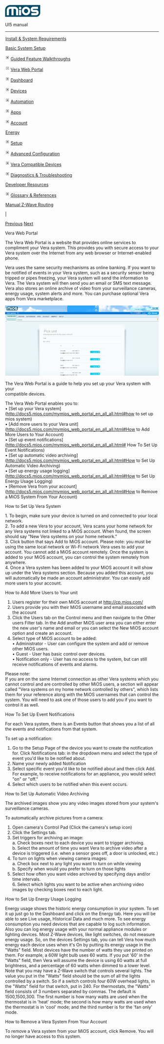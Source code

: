 ![](skins/mios/images/logo.png)

UI5 manual

  
---  
  
![](images/spacer.gif)[Install & System
Requirements](index.html#!docs5/installation_and_system_requirements_en_3lite_all.md)

![](images/spacer.gif)[Basic System Setup ](index.html#!docs5/getting_started_en_3lite_all.md)

![](skins/mios/images/plus.gif)[Guided Feature Walkthroughs
](features_en_3lite_all.html)

![](skins/mios/images/minus.gif)[Vera Web
Portal](index.html#!docs5/web_portal_en_3lite_all.md)

![](skins/mios/images/plus.gif)[Dashboard](index.html#!docs5/dashboard_en_3lite_all.md)

![](skins/mios/images/plus.gif)[Devices](index.html#!docs5/devices_en_3lite_all.md)

![](skins/mios/images/plus.gif)[Automation](index.html#!docs5/automation_en_3lite_all.md)

![](skins/mios/images/plus.gif)[Apps](index.html#!docs5/apps_en_3lite_all.md)

![](skins/mios/images/plus.gif)[Account](index.html#!docs5/account_en_3lite_all.md)

![](images/spacer.gif)[Energy](index.html#!docs5/energy_en_3lite_all.md)

![](skins/mios/images/plus.gif)[Setup](index.html#!docs5/setup_en_3lite_all.md)

![](skins/mios/images/plus.gif)[Advanced
Configuration](index.html#!docs5/advanced_configuration_en_3lite_all.md)

![](skins/mios/images/plus.gif)[Vera Compatible
Devices](index.html#!docs5/supported_hardware_en_3lite_all.md)

![](skins/mios/images/plus.gif)[Diagnostics &
Troubleshooting](index.html#!docs5/troubleshooting_en_3lite_all.md)

![](images/spacer.gif)[Developer Resources](index.html#!docs5/developers_en_3lite_all.md)

![](skins/mios/images/plus.gif)[Glossary &
References](index.html#!docs5/reference_en_3lite_all.md)

![](images/spacer.gif)[Manual Z-Wave Routing](index.html#!docs5/ManualRoute_en_3lite_all.md)

|

[Previous](index.html#!docs5/features_en_3lite_all.html) [Next](dashboard_en_3lite_all.md)

Vera Web Portal

The Vera Web Portal is a website that provides online services to compliment
your Vera system.  This provides you with secure access to your Vera system
over the Internet from any web browser or Internet-enabled phone.  
  
Vera uses the same security mechanisms as online banking.  If you want to be
notified of events in your Vera system, such as a security sensor being
tripped or pipes freezing, your Vera system will send the information to Vera.
The Vera system will then send you an email or SMS text message.  Vera also
stores an online archive of video from your surveillance cameras, energy
usage, system alerts and more. You can purchase optional Vera apps from Vera
marketplace.  
  
![webPortalHome](/images/mios/ui5_webPortalHome1.PNG)  
  
The Vera Web Portal is a guide to help you set up your Vera system with your  
compatible devices.  
  
The Vera Web Portal enables you to:  
• [Set up your Vera
system](http://docs5.mios.com/mymios_web_portal_en_all_all.html#how to set up
mios system)  
• [Add more users to your Vera
unit](http://docs5.mios.com/mymios_web_portal_en_all_all.html#How to Add More
Users to Your Account)  
• [Set up event
notifications](http://docs5.mios.com/mymios_web_portal_en_all_all.html# How To
Set Up Event Notifications)  
• [Set up automatic video
archiving](http://docs5.mios.com/mymios_web_portal_en_all_all.html#How to Set
Up Automatic Video Archiving)  
• [Set up energy usage
logging](http://docs5.mios.com/mymios_web_portal_en_all_all.html#How to Set Up
Energy Usage Logging)  
• [Remove Vera from your
account](http://docs5.mios.com/mymios_web_portal_en_all_all.html#How to Remove
a MiOS System From Your Account)  
  
  
How to Set Up Vera System  
  
1\. To begin, make sure your device is turned on and connected to your local
network.  
2. To add a new Vera to your account, Vera scans your home network for any Vera systems not linked to a MiOS account. When found, the screen should say "New Vera systems on your home network."  
3. Click button that says Add to MiOS account. Please note: you must be using the same local network or Wi-Fi network Vera uses to add your account. You cannot add a MiOS account remotely. Once the system is added to your MiOS account, you can control the system remotely from anywhere.  
4. Once a Vera system has been added to your MiOS account it will show up under the Vera systems section. Because you added this account, you will automatically be made an account administrator. You can easily add more users to your account.  
  
How to Add More Users to Your unit  
  
1. Users register for their own MiOS account at <http://cp.mios.com/>  
2. Users provide you with their MiOS username and email associated with the account  
3. Click the Users tab on the Control menu and then navigate to the Other users Filter tab. In the Add another MiOS user area you can either enter  the new user's name and email or you can select the New MiOS account option and create an account.  
4. Select type of MiOS account to be added:  
• Administrator - User can configure the system and add or remove other MiOS
users.  
• Guest \- User has basic control over devices.  
• Notification only \- User has no access to the system, but can still receive
notifications of events and alarms.  
  
Please note:  
If you are on the same Internet connection as other Vera systems which you
cannot control and are controlled by other MiOS users, a section will appear
called "Vera systems on my home network controlled by others", which lists
them for your reference along with the MiOS usernames that can control the
system.  You will need to ask one of those users to add you if you want to
control it as well.  
  
How To Set Up Event Notifications  
  
For each Vera system, there is an Events button that shows you a list of all
the events and notifications from that system.  
  
To set up a notification:  
  
1. Go to the Setup Page of the device you want to create the notification for. Click Notifications tab: in the dropdown menu and select the type of event you'd like to be notified about.  
2. Name your newly added Notification  
3. Select specific event you'd like to be notified about and then click Add. For example, to receive notifications for an appliance, you would select "on" or "off."  
4. Select which users to be notified when this event occurs.  
  
  
How to Set Up Automatic Video Archiving  
  
The archived images show you any video images stored from your system's
surveillance cameras.  
  
To automatically archive pictures from a camera:  
1. Open camera's Control Pad (Click the camera's setup icon)  
2. Click the Settings tab.  
3. Set triggers for archiving an image:  
a. Check boxes next to each device you want to trigger archiving.  
b. Select the amount of time you want Vera to archive video after a device is
triggered (i.e. when a sensor goes off, a door is unlocked, etc.)  
4. To turn on lights when viewing camera images:  
a. Check box next to any light you want to turn on while viewing  
b. Specify when would you prefer to turn on those lights  
5. Select how often you want video archived by specifying days and/or time intervals.  
6\. Select which lights you want to be active when archiving video images by
checking boxes next to each light.  
  
  
How to Set Up Energy Usage Logging  
  
Energy usage shows the historic energy consumption in your system. To set it
up just go to the Dashboard and click on the Energy tab. Here you will be able
to see Live usage, Historical Data and much more. To see energy consumption
you need devices that are capable to log such information.  
Also you can log energy usage with your normal appliance modules or lighting
devices.  Most Z-Wave devices, like light switches, do not measure energy
usage. So, on the devices Settings tab, you can tell Vera how much energy each
device uses when it's On by putting its energy usage in the "Watts" field.
Most devices have the number of watts they use printed on them. For example, a
60W light bulb uses 60 watts. If you put '60' in the "Watts" field, then Vera
will assume the device is using 60 watts at full brightness, and a percentage
of 60 watts when dimmed to a lower level. Note that you may have a Z-Wave
switch that controls several lights. The value you put in the "Watts" field
should be the sum of all the lights controlled by a switch. So if a switch
controls four 60W overhead lights, in the "Watts" field for that switch, put
in 240. For thermostats, the "Watts" field consists of 3 numbers separated by
commas. The default is 1500,1500,300. The first number is how many watts are
used when the thermostat is in 'heat' mode; the second is how many watts are
used when the thermostat is in 'cool' mode; and the third number is for the
'fan only' mode.  
  
  
How to Remove a Vera System From Your Account  
  
To remove a Vera system from your MiOS  account, click Remove. You will no
longer have access to this system.  
  

  

